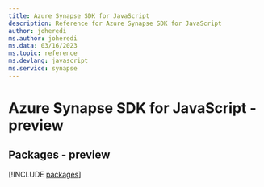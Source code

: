 ```yaml
---
title: Azure Synapse SDK for JavaScript
description: Reference for Azure Synapse SDK for JavaScript
author: joheredi
ms.author: joheredi
ms.data: 03/16/2023
ms.topic: reference
ms.devlang: javascript
ms.service: synapse
---
```

# Azure Synapse SDK for JavaScript - preview
## Packages - preview
[!INCLUDE [packages](synapse-index.md)]
